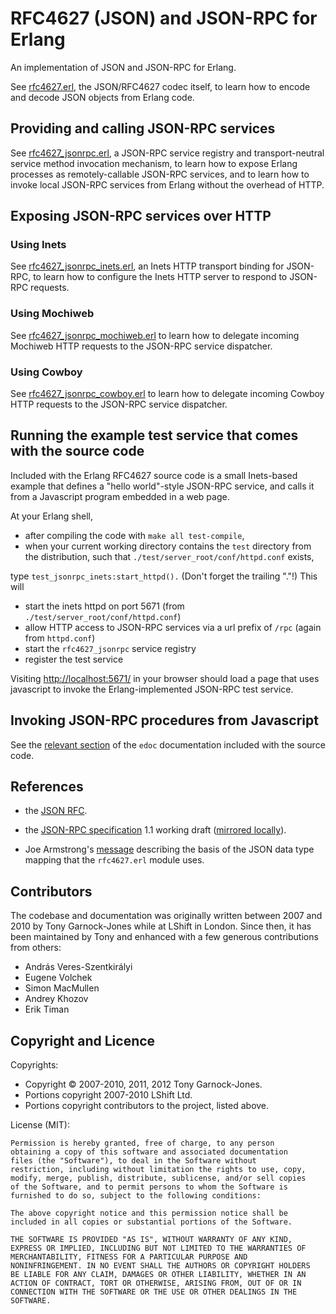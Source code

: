 # RFC4627 (JSON) and JSON-RPC for Erlang

An implementation of JSON and JSON-RPC for Erlang.

See
[rfc4627.erl](http://tonyg.github.com/erlang-rfc4627/doc/rfc4627.html),
the JSON/RFC4627 codec itself, to learn how to encode and decode JSON
objects from Erlang code.

## Providing and calling JSON-RPC services

See
[rfc4627\_jsonrpc.erl](http://tonyg.github.com/erlang-rfc4627/doc/rfc4627_jsonrpc.html),
a JSON-RPC service registry and transport-neutral service method
invocation mechanism, to learn how to expose Erlang processes as
remotely-callable JSON-RPC services, and to learn how to invoke local
JSON-RPC services from Erlang without the overhead of HTTP.

## Exposing JSON-RPC services over HTTP

### Using Inets

See
[rfc4627\_jsonrpc\_inets.erl](http://tonyg.github.com/erlang-rfc4627/doc/rfc4627_jsonrpc_inets.html),
an Inets HTTP transport binding for JSON-RPC, to learn how to
configure the Inets HTTP server to respond to JSON-RPC requests.

### Using Mochiweb

See
[rfc4627\_jsonrpc\_mochiweb.erl](http://tonyg.github.com/erlang-rfc4627/doc/rfc4627_jsonrpc_mochiweb.html)
to learn how to delegate incoming Mochiweb HTTP requests to the
JSON-RPC service dispatcher.

### Using Cowboy

See
[rfc4627\_jsonrpc\_cowboy.erl](http://tonyg.github.com/erlang-rfc4627/doc/rfc4627_jsonrpc_cowboy.html)
to learn how to delegate incoming Cowboy HTTP requests to the
JSON-RPC service dispatcher.

## Running the example test service that comes with the source code

Included with the Erlang RFC4627 source code is a small Inets-based
example that defines a "hello world"-style JSON-RPC service, and calls
it from a Javascript program embedded in a web page.

At your Erlang shell,

 - after compiling the code with `make all test-compile`,
 - when your current working directory contains the `test` directory
   from the distribution, such that
   `./test/server_root/conf/httpd.conf` exists,

type `test_jsonrpc_inets:start_httpd().` (Don't forget the trailing
"."!) This will

 - start the inets httpd on port 5671 (from `./test/server_root/conf/httpd.conf`)
 - allow HTTP access to JSON-RPC services via a url prefix of `/rpc` (again from `httpd.conf`)
 - start the `rfc4627_jsonrpc` service registry
 - register the test service

Visiting <http://localhost:5671/> in your browser should load a page
that uses javascript to invoke the Erlang-implemented JSON-RPC test
service.

## Invoking JSON-RPC procedures from Javascript

See the [relevant
section](http://tonyg.github.com/erlang-rfc4627/doc/overview-summary.html#Invoking_JSON-RPC_procedures_from_Javascript)
of the `edoc` documentation included with the source code.

## References

 - the [JSON RFC](http://www.ietf.org/rfc/rfc4627.txt).

 - the [JSON-RPC
   specification](http://json-rpc.org/wd/JSON-RPC-1-1-WD-20060807.html)
   1.1 working draft ([mirrored
   locally](http://tonyg.github.com/erlang-rfc4627/doc/JSON-RPC-1-1-WD-20060807.html)).

 - Joe Armstrong's
   [message](http://erlang.org/pipermail/erlang-questions/2005-November/017805.html)
   describing the basis of the JSON data type mapping that the
   `rfc4627.erl` module uses.

## Contributors

The codebase and documentation was originally written between 2007 and
2010 by Tony Garnock-Jones while at LShift in London. Since then, it
has been maintained by Tony and enhanced with a few generous
contributions from others:

 - András Veres-Szentkirályi
 - Eugene Volchek
 - Simon MacMullen
 - Andrey Khozov
 - Erik Timan

## Copyright and Licence

Copyrights:

 - Copyright &copy; 2007-2010, 2011, 2012 Tony Garnock-Jones.
 - Portions copyright 2007-2010 LShift Ltd.
 - Portions copyright contributors to the project, listed above.

License (MIT):

    Permission is hereby granted, free of charge, to any person
    obtaining a copy of this software and associated documentation
    files (the "Software"), to deal in the Software without
    restriction, including without limitation the rights to use, copy,
    modify, merge, publish, distribute, sublicense, and/or sell copies
    of the Software, and to permit persons to whom the Software is
    furnished to do so, subject to the following conditions:

    The above copyright notice and this permission notice shall be
    included in all copies or substantial portions of the Software.

    THE SOFTWARE IS PROVIDED "AS IS", WITHOUT WARRANTY OF ANY KIND,
    EXPRESS OR IMPLIED, INCLUDING BUT NOT LIMITED TO THE WARRANTIES OF
    MERCHANTABILITY, FITNESS FOR A PARTICULAR PURPOSE AND
    NONINFRINGEMENT. IN NO EVENT SHALL THE AUTHORS OR COPYRIGHT HOLDERS
    BE LIABLE FOR ANY CLAIM, DAMAGES OR OTHER LIABILITY, WHETHER IN AN
    ACTION OF CONTRACT, TORT OR OTHERWISE, ARISING FROM, OUT OF OR IN
    CONNECTION WITH THE SOFTWARE OR THE USE OR OTHER DEALINGS IN THE
    SOFTWARE.
